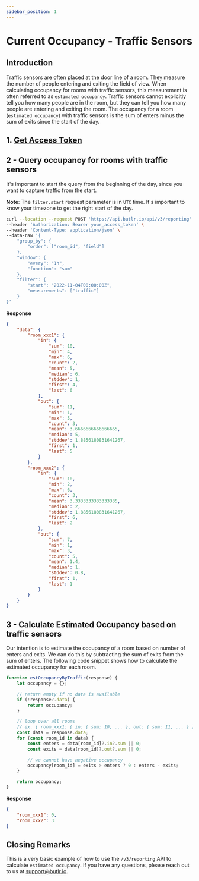```yaml
---
sidebar_position: 1
---
```


# Current Occupancy - Traffic Sensors
## Introduction
Traffic sensors are often placed at the door line of a room. They measure the number of people entering and exiting the field of view. When calculating occupancy for rooms with traffic sensors, this measurement is often referred to as `estimated occupancy`. Traffic sensors cannot explicitly tell you how many people are in the room, but they can tell you how many people are entering and exiting the room. The occupancy for a room (`estimated occupancy`) with traffic sensors is the sum of enters minus the sum of exits since the start of the day.

## 1. [Get Access Token](GetAccessToken.md)

## 2 - Query occupancy for rooms with traffic sensors
It's important to start the query from the beginning of the day, since you want to capture traffic from the start. 

**Note**: The `filter.start` request parameter is in `UTC` time.  It's important to know your timezone to get the right start of the day.
```bash
curl --location --request POST 'https://api.butlr.io/api/v3/reporting' \
--header 'Authorization: Bearer your_access_token' \
--header 'Content-Type: application/json' \
--data-raw '{
    "group_by": {
        "order": ["room_id", "field"]
    },
    "window": {
        "every": "1h",
        "function": "sum"
    },
    "filter": {
        "start": "2022-11-04T00:00:00Z",
        "measurements": ["traffic"]
    }
}'
```
**Response**
```json
{
	"data": {
		"room_xxx1": {
			"in": {
				"sum": 10,
				"min": 4,
				"max": 6,
				"count": 2,
				"mean": 5,
				"median": 6,
				"stddev": 1,
				"first": 4,
				"last": 6
			},
			"out": {
				"sum": 11,
				"min": 1,
				"max": 5,
				"count": 3,
				"mean": 3.6666666666666665,
				"median": 5,
				"stddev": 1.8856180831641267,
				"first": 1,
				"last": 5
			}
		},
		"room_xxx2": {
			"in": {
				"sum": 10,
				"min": 2,
				"max": 6,
				"count": 3,
				"mean": 3.3333333333333335,
				"median": 2,
				"stddev": 1.8856180831641267,
				"first": 6,
				"last": 2
			},
			"out": {
				"sum": 7,
				"min": 1,
				"max": 3,
				"count": 5,
				"mean": 1.4,
				"median": 1,
				"stddev": 0.8,
				"first": 1,
				"last": 1
			}
		}
	}
}
```
## 3 - Calculate Estimated Occupancy based on traffic sensors
Our intention is to estimate the occupancy of a room based on number of enters and exits.  We can do this by subtracting the sum of exits from the sum of enters. The following code snippet shows how to calculate the estimated occupancy for each room.
```javascript
function estOccupancyByTraffic(response) {
    let occupancy = {};

    // return empty if no data is available
    if (!response?.data) {
        return occupancy;
    }

    // loop over all rooms
    // ex. { room_xxx1: { in: { sum: 10, ... }, out: { sum: 11, ... } }, room_xxx2: { in: { sum: 10, ... }, out: { sum: 7, ... } } }
    const data = response.data;
    for (const room_id in data) {
        const enters = data[room_id]?.in?.sum || 0;
        const exits = data[room_id]?.out?.sum || 0;

        // we cannot have negative occupancy
        occupancy[room_id] = exits > enters ? 0 : enters - exits;
    }

    return occupancy;
}
```
**Response**
```json
{
    "room_xxx1": 0,
    "room_xxx2": 3
}
```
## Closing Remarks
This is a very basic example of how to use the `/v3/reporting` API to calculate `estimated occupancy`. If you have any questions, please reach out to us at support@butlr.io.